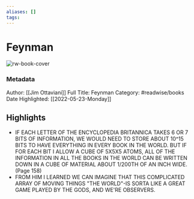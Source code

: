 ```yaml
---
aliases: []
tags:
---
```

# Feynman

![rw-book-cover](https://books.google.com/books/content?id=CnhBLgEACAAJ&printsec=frontcover&img=1&zoom=5&source=public)
### Metadata
Author: [[Jim Ottaviani]]
Full Title: Feynman
Category: #readwise/books
Date Highlighted: [[2022-05-23-Monday]]

## Highlights
- IF EACH LETTER OF THE ENCYCLOPEDIA BRITANNICA TAKES 6 OR 7 BITS OF INFORMATION, WE WOULD NEED TO STORE ABOUT 10^15 BITS TO HAVE EVERYTHING IN EVERY BOOK IN THE WORLD. BUT IF FOR EACH BIT I ALLOW A CUBE OF 5X5X5 ATOMS, ALL OF THE INFORMATION IN ALL THE BOOKS IN THE WORLD CAN BE WRITTEN DOWN IN A CUBE OF MATERIAL ABOUT 1/200TH OF AN INCH WIDE. (Page 158)
- FROM HIM I LEARNED WE CAN IMAGINE THAT THIS COMPLICATED ARRAY OF MOVING THINGS "THE WORLD"-IS SORTA LIKE A GREAT GAME PLAYED BY THE GODS, AND WE'RE OBSERVERS.
